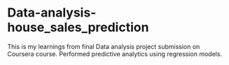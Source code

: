 # Data-analysis-house_sales_prediction
This is my learnings from final Data analysis project submission on Coursera course. Performed predictive analytics using regression models.
